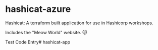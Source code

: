 # hashicat-azure
Hashicat: A terraform built application for use in Hashicorp workshops.

Includes the "Meow World" website. 😻

Test Code Entry# hashicat-app
